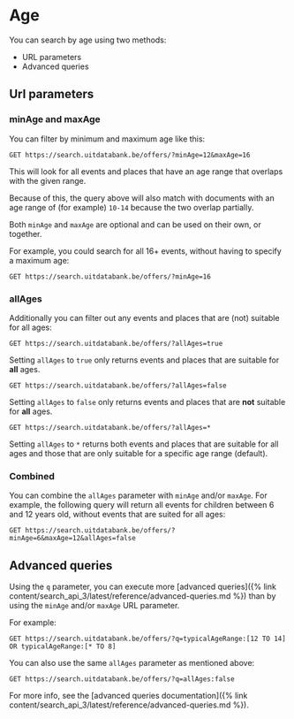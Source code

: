 ---
---

# Age

You can search by age using two methods:

* URL parameters
* Advanced queries

## Url parameters

### minAge and maxAge

You can filter by minimum and maximum age like this:

```
GET https://search.uitdatabank.be/offers/?minAge=12&maxAge=16
```

This will look for all events and places that have an age range that overlaps with the given range.

Because of this, the query above will also match with documents with an age range of \(for example\) `10-14` because the two overlap partially.

Both `minAge` and `maxAge` are optional and can be used on their own, or together.

For example, you could search for all 16+ events, without having to specify a maximum age:

```
GET https://search.uitdatabank.be/offers/?minAge=16
```

### allAges

Additionally you can filter out any events and places that are (not) suitable for all ages:

```
GET https://search.uitdatabank.be/offers/?allAges=true
```
Setting `allAges` to `true` only returns events and places that are suitable for **all** ages.

```
GET https://search.uitdatabank.be/offers/?allAges=false
```
Setting `allAges` to `false` only returns events and places that are **not** suitable for **all** ages.

```
GET https://search.uitdatabank.be/offers/?allAges=*
```
Setting `allAges` to `*` returns both events and places that are suitable for all ages and those that are only suitable for a specific age range (default).

### Combined

You can combine the `allAges` parameter with `minAge` and/or `maxAge`. For example, the following query will return all events for children between 6 and 12 years old, without events that are suited for all ages:
```
GET https://search.uitdatabank.be/offers/?minAge=6&maxAge=12&allAges=false
```

## Advanced queries

Using the `q` parameter, you can execute more [advanced queries]({% link content/search_api_3/latest/reference/advanced-queries.md %}) than by using the `minAge` and/or `maxAge` URL parameter.

For example:

```
GET https://search.uitdatabank.be/offers/?q=typicalAgeRange:[12 TO 14] OR typicalAgeRange:[* TO 8]
```

You can also use the same `allAges` parameter as mentioned above:
```
GET https://search.uitdatabank.be/offers/?q=allAges:false
```

For more info, see the [advanced queries documentation]({% link content/search_api_3/latest/reference/advanced-queries.md %}).
